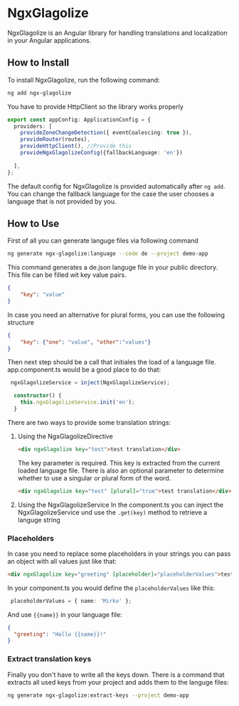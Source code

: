 # NgxGlagolize

NgxGlagolize is an Angular library for handling translations and localization in your Angular applications.

## How to Install

To install NgxGlagolize, run the following command:

```sh
ng add ngx-glagolize
```
You have to provide HttpClient so the library works properly

```typescript
export const appConfig: ApplicationConfig = {
  providers: [
    provideZoneChangeDetection({ eventCoalescing: true }),
    provideRouter(routes),
    provideHttpClient(), //Provide this
    provideNgxGlagolizeConfig({fallbackLanguage: 'en'})
   
  ],
};
```
The default config for NgxGlagolize is provided automatically after ``ng add``.
You can change the fallback language for the case the user chooses a language that is not provided by you.

## How to Use

First of all you can generate languge files via following command
```sh
ng generate ngx-glagolize:language --code de --project demo-app
```
This command generates a de.json languge file in your public directory.
This file can be filled wit key value pairs.
```json
{
    "key": "value"
}
```

In case you need an alternative for plural forms, you can use the following structure
```json
{
    "key": {"one": "value", "other":"values"}
}
```

Then next step should be a call that initiales the load of a language file. app.component.ts would be a good place to do that:
```typescript
 ngxGlagolizeService = inject(NgxGlagolizeService);

  constructor() {
    this.ngxGlagolizeService.init('en');
  }
```

There are two ways to provide some translation strings:

1) Using the NgxGlagolizeDirective
    ```html
    <div ngxGlagolize key="test">test translation</div>
    ```

    The key parameter is required. This key is extracted from the current loaded language file.
    There is also an optional parameter to determine whether to use a singular or plural form of the word.

    ```html
    <div ngxGlagolize key="test" [plural]="true">test translation</div>
    ```
2) Using the NgxGlagolizeService
    In the component.ts you can inject the NgxGlagolizeService und use the ``.get(key)`` method to retrieve a languge string

### Placeholders
In case you need to replace some placeholders in your strings you can pass an object with all values just like that:
```html
<div ngxGlagolize key="greeting" [placeholder]="placeholderValues">test translation</div>
```
In your component.ts you would define the ``placeholderValues`` like this:
```typescript
 placeholderValues = { name: 'Mirko' };
```
And use ``{{name}}`` in your language file:
```json
{
  "greeting": "Hallo {{name}}!"
}
```

### Extract translation keys
Finally you don't have to write all the keys down. There is a command that extracts all used keys from your project and adds them to the languge files:
```sh
ng generate ngx-glagolize:extract-keys --project demo-app
```